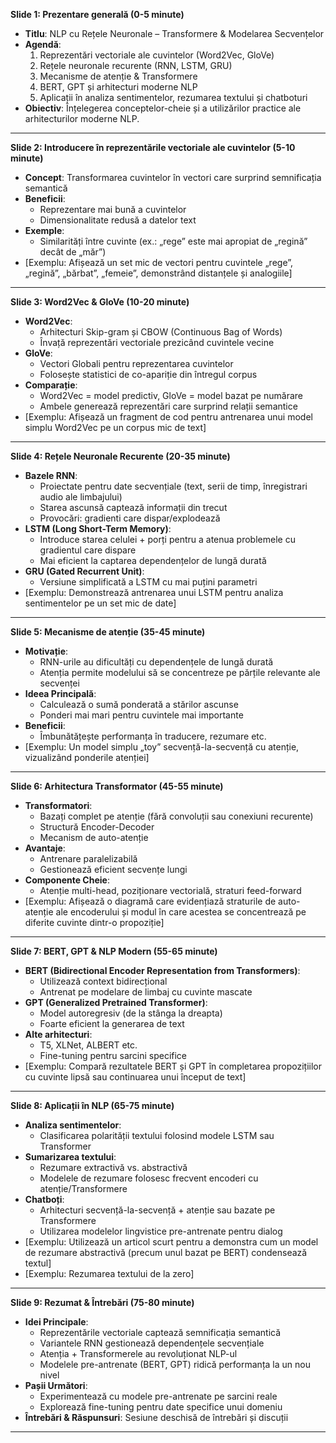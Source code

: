 **Slide 1: Prezentare generală (0-5 minute)**
* **Titlu**: NLP cu Rețele Neuronale – Transformere & Modelarea Secvențelor
* **Agendă**:
  1. Reprezentări vectoriale ale cuvintelor (Word2Vec, GloVe)
  2. Rețele neuronale recurente (RNN, LSTM, GRU)
  3. Mecanisme de atenție & Transformere
  4. BERT, GPT și arhitecturi moderne NLP
  5. Aplicații în analiza sentimentelor, rezumarea textului și chatboturi
* **Obiectiv**: Înțelegerea conceptelor-cheie și a utilizărilor practice ale arhitecturilor moderne NLP.

---

**Slide 2: Introducere în reprezentările vectoriale ale cuvintelor (5-10 minute)**
* **Concept**: Transformarea cuvintelor în vectori care surprind semnificația semantică
* **Beneficii**:
  * Reprezentare mai bună a cuvintelor
  * Dimensionalitate redusă a datelor text
* **Exemple**:
  * Similarități între cuvinte (ex.: „rege” este mai apropiat de „regină” decât de „măr”)
* [Exemplu: Afișează un set mic de vectori pentru cuvintele „rege”, „regină”, „bărbat”, „femeie”, demonstrând distanțele și analogiile]

---

**Slide 3: Word2Vec & GloVe (10-20 minute)**
* **Word2Vec**:
  * Arhitecturi Skip-gram și CBOW (Continuous Bag of Words)
  * Învață reprezentări vectoriale prezicând cuvintele vecine
* **GloVe**:
  * Vectori Globali pentru reprezentarea cuvintelor
  * Folosește statistici de co-apariție din întregul corpus
* **Comparație**:
  * Word2Vec = model predictiv, GloVe = model bazat pe numărare
  * Ambele generează reprezentări care surprind relații semantice
* [Exemplu: Afișează un fragment de cod pentru antrenarea unui model simplu Word2Vec pe un corpus mic de text]

---

**Slide 4: Rețele Neuronale Recurente (20-35 minute)**
* **Bazele RNN**:
  * Proiectate pentru date secvențiale (text, serii de timp, înregistrari audio ale limbajului)
  * Starea ascunsă captează informații din trecut
  * Provocări: gradienti care dispar/explodează
* **LSTM (Long Short-Term Memory)**:
  * Introduce starea celulei + porți pentru a atenua problemele cu gradientul care dispare
  * Mai eficient la captarea dependențelor de lungă durată
* **GRU (Gated Recurrent Unit)**:
  * Versiune simplificată a LSTM cu mai puțini parametri
* [Exemplu: Demonstrează antrenarea unui LSTM pentru analiza sentimentelor pe un set mic de date]

---

**Slide 5: Mecanisme de atenție (35-45 minute)**
* **Motivație**:
  * RNN-urile au dificultăți cu dependențele de lungă durată
  * Atenția permite modelului să se concentreze pe părțile relevante ale secvenței
* **Ideea Principală**:
  * Calculează o sumă ponderată a stărilor ascunse
  * Ponderi mai mari pentru cuvintele mai importante
* **Beneficii**:
  * Îmbunătățește performanța în traducere, rezumare etc.
* [Exemplu: Un model simplu „toy” secvență-la-secvență cu atenție, vizualizând ponderile atenției]

---

**Slide 6: Arhitectura Transformator (45-55 minute)**
* **Transformatori**:
  * Bazați complet pe atenție (fără convoluții sau conexiuni recurente)
  * Structură Encoder-Decoder
  * Mecanism de auto-atenție
* **Avantaje**:
  * Antrenare paralelizabilă
  * Gestionează eficient secvențe lungi
* **Componente Cheie**:
  * Atenție multi-head, poziționare vectorială, straturi feed-forward
* [Exemplu: Afișează o diagramă care evidențiază straturile de auto-atenție ale encoderului și modul în care acestea se concentrează pe diferite cuvinte dintr-o propoziție]

---

**Slide 7: BERT, GPT & NLP Modern (55-65 minute)**
* **BERT (Bidirectional Encoder Representation from Transformers)**:
  * Utilizează context bidirecțional
  * Antrenat pe modelare de limbaj cu cuvinte mascate
* **GPT (Generalized Pretrained Transformer)**:
  * Model autoregresiv (de la stânga la dreapta)
  * Foarte eficient la generarea de text
* **Alte arhitecturi**:
  * T5, XLNet, ALBERT etc.
  * Fine-tuning pentru sarcini specifice
* [Exemplu: Compară rezultatele BERT și GPT în completarea propozițiilor cu cuvinte lipsă sau continuarea unui început de text]

---
**Slide 8: Aplicații în NLP (65-75 minute)**
* **Analiza sentimentelor**:
  * Clasificarea polarității textului folosind modele LSTM sau Transformer
* **Sumarizarea textului**:
  * Rezumare extractivă vs. abstractivă
  * Modelele de rezumare folosesc frecvent encoderi cu atenție/Transformere
* **Chatboți**:
  * Arhitecturi secvență-la-secvență + atenție sau bazate pe Transformere
  * Utilizarea modelelor lingvistice pre-antrenate pentru dialog
* [Exemplu: Utilizează un articol scurt pentru a demonstra cum un model de rezumare abstractivă (precum unul bazat pe BERT) condensează textul]
* [Exemplu: Rezumarea textului de la zero]

---

**Slide 9: Rezumat & Întrebări (75-80 minute)**
* **Idei Principale**:
  * Reprezentările vectoriale captează semnificația semantică
  * Variantele RNN gestionează dependențele secvențiale
  * Atenția + Transformerele au revoluționat NLP-ul
  * Modelele pre-antrenate (BERT, GPT) ridică performanța la un nou nivel
* **Pașii Următori**:
  * Experimentează cu modele pre-antrenate pe sarcini reale
  * Explorează fine-tuning pentru date specifice unui domeniu
* **Întrebări & Răspunsuri**: Sesiune deschisă de întrebări și discuții

---
